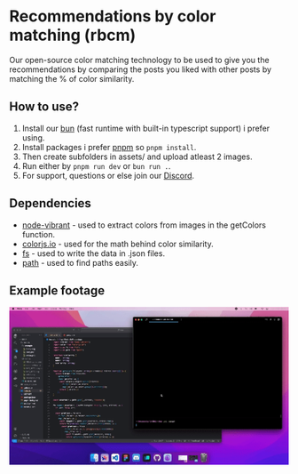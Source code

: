 # Recommendations by color matching (rbcm)
Our open-source color matching technology to be used to give you the recommendations by comparing the posts you liked with other posts by matching the % of color similarity.

## How to use?
1. Install our [bun](https://bun.sh/) (fast runtime with built-in typescript support) i prefer using.
2. Install packages i prefer [pnpm](https://pnpm.io/) so `pnpm install`.
3. Then create subfolders in assets/ and upload atleast 2 images.
4. Run either by `pnpm run dev` or `bun run .`.
5. For support, questions or else join our [Discord](https://discord.com/invite/f4KEs5TVz2).

## Dependencies
- [node-vibrant](https://www.npmjs.com/package/node-vibrant) - used to extract colors from images in the getColors function.
- [colorjs.io](https://colorjs.io/) - used for the math behind color similarity.
- [fs](https://github.com/npm/fs) - used to write the data in .json files.
- [path](https://www.npmjs.com/package/path) - used to find paths easily.

## Example footage
![Example Footage Gif](https://github.com/outfits-bio/rbcm/blob/main/assets/example.gif)